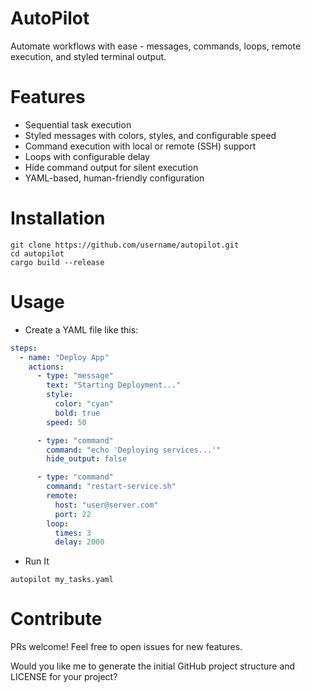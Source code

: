 # AutoPilot

Automate workflows with ease - messages, commands, loops, remote execution,
and styled terminal output.


# Features
- Sequential task execution
- Styled messages with colors, styles, and configurable speed
- Command execution with local or remote (SSH) support
- Loops with configurable delay
- Hide command output for silent execution
- YAML-based, human-friendly configuration

# Installation

```terminal
git clone https://github.com/username/autopilot.git
cd autopilot
cargo build --release
```

# Usage

- Create a YAML file like this:

```yaml
steps:
  - name: "Deploy App"
    actions:
      - type: "message"
        text: "Starting Deployment..."
        style:
          color: "cyan"
          bold: true
        speed: 50

      - type: "command"
        command: "echo 'Deploying services...'"
        hide_output: false

      - type: "command"
        command: "restart-service.sh"
        remote:
          host: "user@server.com"
          port: 22
        loop:
          times: 3
          delay: 2000
```

- Run It

```console
autopilot my_tasks.yaml
```

# Contribute

PRs welcome! Feel free to open issues for new features.

Would you like me to generate the initial GitHub project structure and LICENSE for your project?
